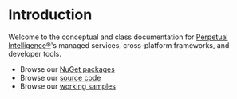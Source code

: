 # Introduction
Welcome to the conceptual and class documentation for [Perpetual Intelligence&reg;](https://perpetualintelligence.com/)'s managed services, cross-platform frameworks, and developer tools.

- Browse our [NuGet packages](https://www.nuget.org/profiles/perpetualintelligencellc)
- Browse our [source code](https://github.com/perpetualintelligence)
- Browse our [working samples](https://github.com/perpetualintelligence/docs/tree/main/samples)
